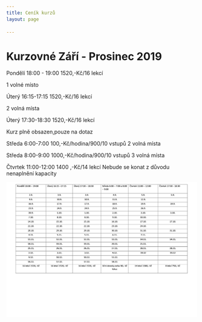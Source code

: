 ```yaml
---
title: Ceník kurzů
layout: page

---
```

# **Kurzovné Září - Prosinec 2019**

Pondělí 18:00 - 19:00                         1520,-Kč/16 lekcí

1 volné místo

Úterý 16:15-17:15                              1520,-Kč/16 lekcí

2 volná místa

Úterý 17:30-18:30                               1520,-Kč/16 lekcí

Kurz plně obsazen,pouze na dotaz

Středa 6:00-7:00                                 100,-Kč/hodina/900/10 vstupů    2 volná místa

Středa 8:00-9:00                                 1000,-Kč/hodina/900/10 vstupů    3 volná místa

Čtvrtek 11:00-12:00                           1400 ,-Kč/14 lekcí Nebude se konat z důvodu nenaplnění kapacity

![](/uploads/Září-1.jpg)